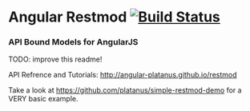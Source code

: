 Angular Restmod  [![Build Status](https://secure.travis-ci.org/angular-platanus/angular-restmod.png)](https://travis-ci.org/angular-platanus/angular-restmod)
===============

### API Bound Models for AngularJS

TODO: improve this readme!

API Refrence and Tutorials: http://angular-platanus.github.io/restmod

Take a look at https://github.com/platanus/simple-restmod-demo for a VERY basic example.

